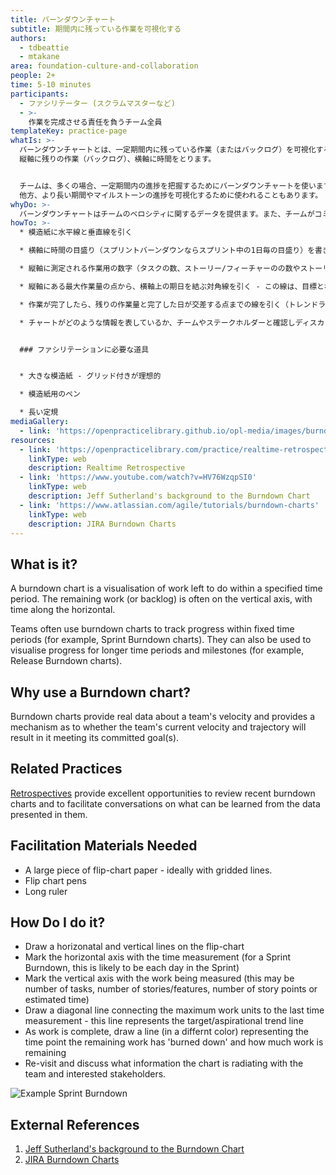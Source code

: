 ```yaml
---
title: バーンダウンチャート
subtitle: 期間内に残っている作業を可視化する
authors:
  - tdbeattie
  - mtakane
area: foundation-culture-and-collaboration
people: 2+
time: 5-10 minutes
participants:
  - ファシリテーター (スクラムマスターなど)
  - >-
    作業を完成させる責任を負うチーム全員
templateKey: practice-page
whatIs: >-
  バーンダウンチャートとは、一定期間内に残っている作業（またはバックログ）を可視化するものです。
  縦軸に残りの作業（バックログ）、横軸に時間をとります。


  チームは、多くの場合、一定期間内の進捗を把握するためにバーンダウンチャートを使います（例えば、スプリントバーンダウンチャート）。
  他方、より長い期間やマイルストーンの進捗を可視化するために使われることもあります。
whyDo: >-
  バーンダウンチャートはチームのベロシティに関するデータを提供ます。また、チームがコミットしたゴールに対して、チームのベロシティとその軌道がどのような結果になるかを判断するためのメカニズムを提供します。
howTo: >-
  * 模造紙に水平線と垂直線を引く

  * 横軸に時間の目盛り（スプリントバーンダウンならスプリント中の1日毎の目盛り）を書き入れる

  * 縦軸に測定される作業用の数字（タスクの数、ストーリー/フィーチャーのの数やストーリーポイント、見積もり時間）を書き入れる

  * 縦軸にある最大作業量の点から、横軸上の期日を結ぶ対角線を引く - この線は、目標となるトレンドラインになる

  * 作業が完了したら、残りの作業量と完了した日が交差する点までの線を引く（トレンドラインと色を変える）

  * チャートがどのような情報を表しているか、チームやステークホルダーと確認しディスカッションする


  ### ファシリテーションに必要な道具


  * 大きな模造紙 - グリッド付きが理想的

  * 模造紙用のペン

  * 長い定規
mediaGallery:
  - link: 'https://openpracticelibrary.github.io/opl-media/images/burndown.png'
resources:
  - link: 'https://openpracticelibrary.com/practice/realtime-retrospective/'
    linkType: web
    description: Realtime Retrospective
  - link: 'https://www.youtube.com/watch?v=HV76WzqpSI0'
    linkType: web
    description: Jeff Sutherland's background to the Burndown Chart
  - link: 'https://www.atlassian.com/agile/tutorials/burndown-charts'
    linkType: web
    description: JIRA Burndown Charts
---
```

## What is it?

A burndown chart is a visualisation of work left to do within a specified time period. The remaining work (or backlog) is often on the vertical axis, with time along the horizontal.

Teams often use burndown charts to track progress within fixed time periods (for example, Sprint Burndown charts). They can also be used to visualise progress for longer time periods and milestones (for example, Release Burndown charts).

## Why use a Burndown chart?

Burndown charts provide real data about a team's velocity and provides a mechanism as to whether the team's current velocity and trajectory will result in it meeting its committed goal(s).

## Related Practices

[Retrospectives](/practice/realtime-retrospective/) provide excellent opportunities to review recent burndown charts and to facilitate conversations on what can be learned from the data presented in them.

## Facilitation Materials Needed

* A large piece of flip-chart paper - ideally with gridded lines.
* Flip chart pens
* Long ruler

## How Do I do it?

* Draw a horizonatal and vertical lines on the flip-chart
* Mark the horizontal axis with the time measurement (for a Sprint Burndown, this is likely to be each day in the Sprint)
* Mark the vertical axis with the work being measured (this may be number of tasks, number of stories/features, number of story points or estimated time)
* Draw a diagonal line connecting the maximum work units to the last time measurement - this line represents the target/aspirational trend line
* As work is complete, draw a line (in a differnt color) representing the time point the remaining work has 'burned down' and how much work is remaining
* Re-visit and discuss what information the chart is radiating with the team and interested stakeholders.

![Example Sprint Burndown](/images/burndown.png)

## External References

1. [Jeff Sutherland's background to the Burndown Chart](https://www.youtube.com/watch?v=HV76WzqpSI0)
2. [JIRA Burndown Charts](https://www.atlassian.com/agile/tutorials/burndown-charts)

